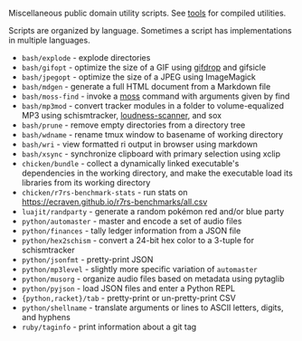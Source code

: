 Miscellaneous public domain utility scripts. See
[tools](https://github.com/jangler/tools) for compiled utilities.

Scripts are organized by language. Sometimes a script has implementations in
multiple languages.

- `bash/explode` - explode directories
- `bash/gifopt` - optimize the size of a GIF using
  [gifdrop](https://github.com/jangler/tools) and gifsicle
- `bash/jpegopt` - optimize the size of a JPEG using ImageMagick
- `bash/mdgen` - generate a full HTML document from a Markdown file
- `bash/moss-find` - invoke a [moss](https://github.com/jangler/moss) command
  with arguments given by find
- `bash/mp3mod` - convert tracker modules in a folder to volume-equalized MP3
  using schismtracker,
  [loudness-scanner](https://github.com/jiixyj/loudness-scanner), and sox
- `bash/prune` - remove empty directories from a directory tree
- `bash/wdname` - rename tmux window to basename of working directory
- `bash/wri` - view formatted ri output in browser using markdown
- `bash/xsync` - synchronize clipboard with primary selection using xclip
- `chicken/bundle` - collect a dynamically linked executable's dependencies in
  the working directory, and make the executable load its libraries from its
  working directory
- `chicken/r7rs-benchmark-stats` - run stats on
  <https://ecraven.github.io/r7rs-benchmarks/all.csv>
- `luajit/randparty` - generate a random pokémon red and/or blue party
- `python/automaster` - master and encode a set of audio files
- `python/finances` - tally ledger information from a JSON file
- `python/hex2schism` - convert a 24-bit hex color to a 3-tuple for
  schismtracker
- `python/jsonfmt` - pretty-print JSON
- `python/mp3level` - slightly more specific variation of `automaster`
- `python/musorg` - organize audio files based on metadata using pytaglib
- `python/pyjson` - load JSON files and enter a Python REPL
- `{python,racket}/tab` - pretty-print or un-pretty-print CSV
- `python/shellname` - translate arguments or lines to ASCII letters, digits,
  and hyphens
- `ruby/taginfo` - print information about a git tag
